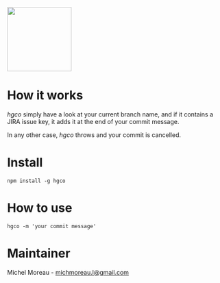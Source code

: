 <img src='https://raw.githubusercontent.com/MichelML/hgco/master/media/hgco.png' width='150'>

# How it works  
_hgco_ simply have a look at your current branch name, and if it contains a JIRA issue key, it adds it at the end of your commit message.  
  
In any other case, _hgco_ throws and your commit is cancelled.  
  
# Install  
```  
npm install -g hgco  
```  

# How to use  
```
hgco -m 'your commit message'
``` 
  
# Maintainer  
Michel Moreau - [michmoreau.l@gmail.com](mailto:michmoreau.l@gmail.com?Subject=hgco%20Project) 
